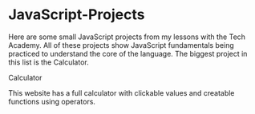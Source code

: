 # JavaScript-Projects

Here are some small JavaScript projects from my lessons with the Tech Academy. All of these projects show JavaScript fundamentals being practiced to understand the core of the language. The biggest project in this list is the Calculator.

Calculator

This website has a full calculator with clickable values and creatable functions using operators.
